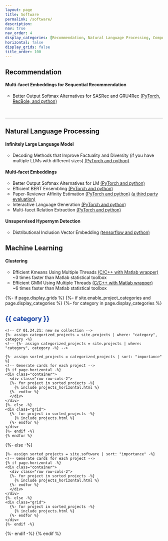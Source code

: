 ```yaml
---
layout: page
title: Software
permalink: /software/
description:
nav: true
nav_order: 4
display_categories: [Recommendation, Natural Language Processing, Computer Vision and Multimedia]
horizontal: false
display_grids: false
title_order: 100
---
```

<!--
<div class="row row-grid">
  <h4></h4>
  <p>
  </p>
</div>
-->

<!-- 02.22[CY] -->
<div class="div-cat-header">
  <h2>Recommendation</h2>
</div>
<div>
  <h4>Multi-facet Embeddings for Sequential Recommendation</h4>
  <div>
    <ul style="list-style-type:circle;">
    <li>Better Output Softmax Alternatives for SASRec and GRU4Rec <a href="https://github.com/iesl/softmax_CPR_recommend">(PyTorch, RecBole, and python)</a></li>
    </ul>
  </div>    
</div>
<br>

<hr>  
<div class="div-cat-header">
  <h2>Natural Language Processing</h2>
</div>

<div>
  <h4>Infinitely Large Language Model</h4>
  <div>
    <ul style="list-style-type:circle;">
      <li>Decoding Methods that Improve Factuality and Diversity (if you have multiple LLMs with different sizes) <a href="https://github.com/amazon-science/llm-asymptotic-decoding/">(PyTorch and python)</a></li>
    </ul>
  </div>
</div>

<div>
  <h4>Multi-facet Embeddings</h4>
  <div>
    <ul style="list-style-type:circle;">
      <li>Better Output Softmax Alternatives for LM <a href="https://github.com/iesl/Softmax-CPR">(PyTorch and python)</a></li>
      <li>Efficient BERT Ensembling <a href="https://github.com/iesl/multicls/">(PyTorch and python)</a></li>
      <li>Paper-Reviewer Affinity Estimation <a href="https://github.com/openreview/openreview-expertise">(PyTorch and python)</a> <a href="https://arxiv.org/pdf/2303.16750.pdf">(a third party evaluation)</a> </li>
      <li>Interactive Language Generation <a href="https://github.com/iesl/interactive_LM">(PyTorch and python)</a></li>
      <li>Multi-facet Relation Extraction <a href="https://github.com/rohanpaul11/multifacet-re">(PyTorch and python)</a></li>
    </ul>
  </div>
</div>

<div>
  <h4>Unsupervised Hypernym Detection</h4>
  <div>
    <ul style="list-style-type:circle;">
      <li>Distributional Inclusion Vector Embedding <a href="https://github.com/iesl/Distributional-Inclusion-Vector-Embedding">(tensorflow and python)</a></li>
    </ul>
  </div>
</div>

<div class="div-cat-header">
  <h2>Machine Learning</h2>
</div>
<div>
  <h4>Clustering</h4>
  <div>
  <ul style="list-style-type:circle;">
    <li>Efficient Kmeans Using Multiple Threads <a href="https://www.mathworks.com/matlabcentral/fileexchange/47737-kmeans_mt?s_tid=srchtitle_support_results_2_k-means%20thread">(C/C++ with Matlab wrapper)</a></li>
    ~3 times faster than Matlab statistical toolbox<br>
    <li>Efficient GMM Using Multiple Threads <a href="https://www.mathworks.com/matlabcentral/fileexchange/47741-gmm_mt?s_tid=srchtitle">(C/C++ with Matlab wrapper)</a></li>
    ~6 times faster than Matlab statistical toolbox
  </ul>
  </div>
</div>



<!-- [Grids] pages/sw.md -->
<div class="projects">
{%- if page.display_grids %}
  {%- if site.enable_project_categories and page.display_categories %}
    <!-- Display categorized projects -->
    {%- for category in page.display_categories %}
    <h2 class="category" style="text-align: left; color: #00369f">{{ category }}</h2>
    
    <!-- CY 01.24.21: new sw collection -->
    {%- assign categorized_projects = site.projects | where: "category", category -%}
    <!-- {%- assign categorized_projects = site.projects | where: "category", category -%} -->

    {%- assign sorted_projects = categorized_projects | sort: "importance" %}
    <!-- Generate cards for each project -->
    {% if page.horizontal -%}
    <div class="container">
      <div class="row row-cols-2">
      {%- for project in sorted_projects -%}
        {% include projects_horizontal.html %}
      {%- endfor %}
      </div>
    </div>
    {%- else -%}
    <div class="grid">
      {%- for project in sorted_projects -%}
        {% include projects.html %}
      {%- endfor %}
    </div>
    {%- endif -%}
    {% endfor %}

  {%- else -%}
  <!-- Display projects without categories -->
    {%- assign sorted_projects = site.software | sort: "importance" -%}
    <!-- Generate cards for each project -->
    {% if page.horizontal -%}
    <div class="container">
      <div class="row row-cols-2">
      {%- for project in sorted_projects -%}
        {% include projects_horizontal.html %}
      {%- endfor %}
      </div>
    </div>
    {%- else -%}
    <div class="grid">
      {%- for project in sorted_projects -%}
        {% include projects.html %}
      {%- endfor %}
    </div>
    {%- endif -%}
  {%- endif -%}
{% endif %}
</div>
